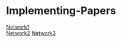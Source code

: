 # Implementing-Papers
[Network1](https://github.com/vipul2001/Modern-CNNs-Implementation)  
[Network2](https://medium.com/geekculture/a-2021-guide-to-improving-cnns-network-architectures-historical-network-architectures-d23f32afb1bd)
[Network3](https://github.com/raja21068/Deep-Learning-Models)
